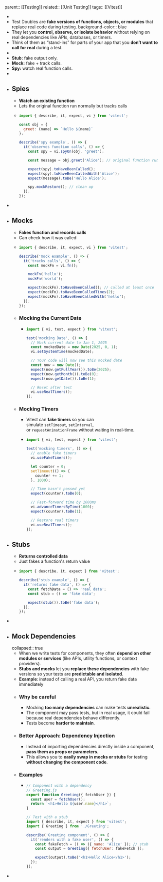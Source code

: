 parent:: [[Testing]]
related:: [[Unit Testing]]
tags:: [[Vitest]]

-
- Test Doubles are **fake versions of functions, objects, or modules** that replace real code during testing.
  background-color:: blue
- They let you **control, observe, or isolate behavior** without relying on real dependencies like APIs, databases, or timers.
- Think of them as “stand-ins” for parts of your app that you **don’t want to call for real** during a test.
-
- **Stub:** fake output only.
- **Mock:** fake + track calls.
- **Spy:** watch real function calls.
-
- ## Spies
	- **Watch an existing function**
	- Lets the original function run normally but tracks calls
	- ```javascript
	  import { describe, it, expect, vi } from 'vitest';
	  
	  const obj = {
	    greet: (name) => `Hello ${name}`
	  };
	  
	  describe('spy example', () => {
	    it('observes function calls', () => {
	      const spy = vi.spyOn(obj, 'greet');
	  
	      const message = obj.greet('Alice'); // original function runs
	  
	      expect(spy).toHaveBeenCalled();
	      expect(spy).toHaveBeenCalledWith('Alice');
	      expect(message).toBe('Hello Alice');
	  
	      spy.mockRestore(); // clean up
	    });
	  });
	  
	  ```
-
- ## Mocks
	- **Fakes function and records calls**
	- Can check how it was called
	- ```javascript
	  import { describe, it, expect, vi } from 'vitest';
	  
	  describe('mock example', () => {
	    it('tracks calls', () => {
	      const mockFn = vi.fn();
	  
	      mockFn('hello');
	      mockFn('world');
	  
	      expect(mockFn).toHaveBeenCalled(); // called at least once
	      expect(mockFn).toHaveBeenCalledTimes(2);
	      expect(mockFn).toHaveBeenCalledWith('hello');
	    });
	  });
	  
	  ```
	- ### Mocking the Current Date
		- ```js
		  import { vi, test, expect } from 'vitest';
		  
		  test('mocking Date', () => {
		    // Mock current date to Jan 1, 2025
		    const mockedDate = new Date(2025, 0, 1);
		    vi.setSystemTime(mockedDate);
		  
		    // Your code will now see this mocked date
		    const now = new Date();
		    expect(now.getFullYear()).toBe(2025);
		    expect(now.getMonth()).toBe(0);
		    expect(now.getDate()).toBe(1);
		  
		    // Reset after test
		    vi.useRealTimers();
		  });
		  
		  ```
	- ### Mocking Timers
		- Vitest can **fake timers** so you can simulate `setTimeout`, `setInterval`, or `requestAnimationFrame` without waiting in real-time.
		- ```js
		  import { vi, test, expect } from 'vitest';
		  
		  test('mocking timers', () => {
		    // enable fake timers
		    vi.useFakeTimers();
		  
		    let counter = 0;
		    setTimeout(() => {
		      counter += 1;
		    }, 1000);
		  
		    // Time hasn't passed yet
		    expect(counter).toBe(0);
		  
		    // Fast-forward time by 1000ms
		    vi.advanceTimersByTime(1000);
		    expect(counter).toBe(1);
		  
		    // Restore real timers
		    vi.useRealTimers();
		  });
		  ```
- ## Stubs
	- **Returns controlled data**
	- Just fakes a function's return value
	- ```javascript
	  import { describe, it, expect } from 'vitest';
	  
	  describe('stub example', () => {
	    it('returns fake data', () => {
	      const fetchData = () => 'real data';
	      const stub = () => 'fake data';
	  
	      expect(stub()).toBe('fake data');
	    });
	  });
	  ```
-
- ## Mock Dependencies
  collapsed:: true
	- When we write tests for components, they often **depend on other modules or services** (like APIs, utility functions, or context providers).
	- **Stubs and mocks** let you **replace these dependencies** with fake versions so your tests are **predictable and isolated**.
	- **Example**: instead of calling a real API, you return fake data immediately
	- ### Why be careful
		- Mocking **too many dependencies** can make tests **unrealistic**.
		- The component may pass tests, but in real usage, it could fail because real dependencies behave differently.
		- Tests become **harder to maintain**.
	- ### Better Approach: Dependency Injection
		- Instead of importing dependencies directly inside a component, **pass them as props or parameters**.
		- This allows you to **easily swap in mocks or stubs** for testing **without changing the component code**.
	- ### Examples
		- ```javascript
		  // Component with a dependency
		  // Greeting.js
		  export function Greeting({ fetchUser }) {
		    const user = fetchUser();
		    return `<h1>Hello ${user.name}</h1>`;
		  }
		  
		  // Test with a stub
		  import { describe, it, expect } from 'vitest';
		  import { Greeting } from './Greeting';
		  
		  describe('Greeting component', () => {
		    it('renders with a fake user', () => {
		      const fakeFetch = () => ({ name: 'Alice' }); // stub
		      const output = Greeting({ fetchUser: fakeFetch });
		  
		      expect(output).toBe('<h1>Hello Alice</h1>');
		    });
		  });
		  
		  ```
-